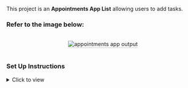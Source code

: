 This project is an **Appointments App List** allowing users to add tasks.

### Refer to the image below:

<br/>
<div style="text-align: center;">
    <img src="https://assets.ccbp.in/frontend/content/react-js/appointments-app-output.gif" alt="appointments app output" style="max-width:70%;box-shadow:0 2.8px 2.2px rgba(0, 0, 0, 0.12)">
</div>
<br/>


### Set Up Instructions

<details>
<summary>Click to view</summary>
- Install node.js
    
- git clone https://github.com/Balaji0077/Appointment-App
  
- Download dependencies by running `npm install`
  
- Start up the app using `npm start`
</details>

